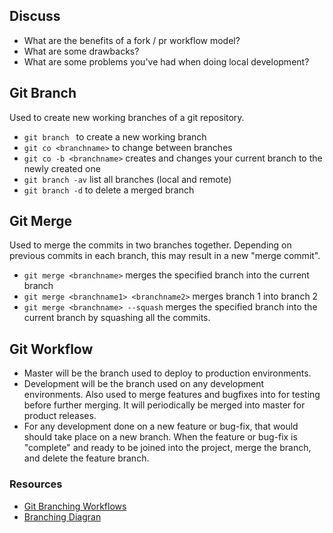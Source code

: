 ## Discuss
 - What are the benefits of a fork / pr workflow model?
 - What are some drawbacks?
 - What are some problems you've had when doing local development?


## Git Branch
Used to create new working branches of a git repository.

 - `git branch ` to create a new working branch
 - `git co <branchname>` to change between branches
 - `git co -b <branchname>` creates and changes your current branch to the newly created one
 - `git branch -av` list all branches (local and remote)
 - `git branch -d` to delete a merged branch

## Git Merge
Used to merge the commits in two branches together. Depending on previous commits in each branch, this may result in a new "merge commit".

 - `git merge <branchname>` merges the specified branch into the current branch
 - `git merge <branchname1> <branchname2>` merges branch 1 into branch 2
 - `git merge <branchname> --squash` merges the specified branch into the current branch by squashing all the commits.

## Git Workflow
 - Master will be the branch used to deploy to production environments.
 - Development will be the branch used on any development environments. Also used to merge features and bugfixes into for testing before further merging. It will periodically be merged into master for product releases.
 - For any development done on a new feature or bug-fix, that would should take place on a new branch. When the feature or bug-fix is "complete" and ready to be joined into the project, merge the branch, and delete the feature branch.


### Resources
 - [Git Branching Workflows](https://git-scm.com/book/en/v2/Git-Branching-Branching-Workflows)
- [Branching Diagran](http://nvie.com/posts/a-successful-git-branching-model/)

